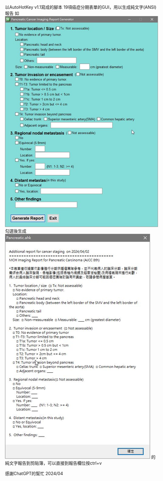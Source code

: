 以AutoHotKey v1.1寫成的腳本
19項癌症分期表單的GUI，用以生成純文字(ANSI)報告
如
![這是示範圖](/pancreas00.jpg)
勾選後生成
![這是示範圖](/pancreas01.jpg)
的純文字報告到剪貼簿，可以直接到報告欄位按ctrl+v

感謝ChatGPT的幫忙
2024/04
